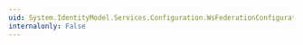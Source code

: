 ```yaml
---
uid: System.IdentityModel.Services.Configuration.WsFederationConfiguration.DefaultPassiveRedirectEnabled
internalonly: False
---
```

